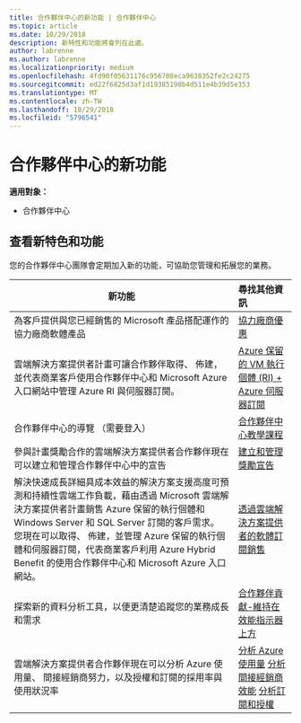 ```yaml
---
title: 合作夥伴中心的新功能 | 合作夥伴中心
ms.topic: article
ms.date: 10/29/2018
description: 新特性和功能將會列在此處。
author: labrenne
ms.author: labrenne
ms.localizationpriority: medium
ms.openlocfilehash: 4fd90f05631176c956708eca9638352fe2c24275
ms.sourcegitcommit: ed22f6825d3af1d19385198b4d511e4b39d5e353
ms.translationtype: MT
ms.contentlocale: zh-TW
ms.lasthandoff: 10/29/2018
ms.locfileid: "5796541"
---
```

# <a name="whats-new-in-partner-center"></a>合作夥伴中心的新功能

**適用對象：**

-  合作夥伴中心

## <a name="check-out-new-features-and-capabilities"></a>查看新特色和功能 

您的合作夥伴中心團隊會定期加入新的功能，可協助您管理和拓展您的業務。


|**新功能**   |**尋找其他資訊**   |
|----------------------|:-----------------|
|為客戶提供與您已經銷售的 Microsoft 產品搭配運作的協力廠商軟體產品   | [協力廠商優惠](third-party-offers.md)|
|雲端解決方案提供者計畫可讓合作夥伴取得、 佈建，並代表商業客戶使用合作夥伴中心和 Microsoft Azure 入口網站中管理 Azure RI 與伺服器訂閱。|[Azure 保留的 VM 執行個體 (RI) + Azure 伺服器訂閱](azure-ri-server-subscriptions.md)|
|合作夥伴中心的導覽 （需要登入）|[合作夥伴中心教學課程](https://partnercenter.microsoft.com/pcv/redirect?authenticate=true&redirect=%2Fdashboard%2Foverview)|
|參與計畫獎勵合作的雲端解決方案提供者合作夥伴現在可以建立和管理合作夥伴中心中的宣告|[建立和管理獎勵宣告](create-incentives-claims.md)|
|解決快速成長詳細具成本效益的解決方案支援高度可預測和持續性雲端工作負載，藉由透過 Microsoft 雲端解決方案提供者計畫銷售 Azure 保留的執行個體和 Windows Server 和 SQL Server 訂閱的客戶需求。 您現在可以取得、 佈建，並管理 Azure 保留的執行個體和伺服器訂閱，代表商業客戶利用 Azure Hybrid Benefit 的使用合作夥伴中心和 Microsoft Azure 入口網站。|[透過雲端解決方案提供者的軟體訂閱銷售](csp-software-subscriptions.md)|
|探索新的資料分析工具，以便更清楚追蹤您的業務成長和需求| [合作夥伴貢獻-維持在效能指示器上方](partner-contributions.md)|
|雲端解決方案提供者合作夥伴現在可以分析 Azure 使用量、 間接經銷商努力，以及授權和訂閱的採用率與使用狀況率|[分析 Azure 使用量](analyze-azure-usage.md)  [分析間接經銷商效能](Analyze-indirect-resellers.md)    [分析訂閱和授權](analyze-subscriptions-licenses.md)|

